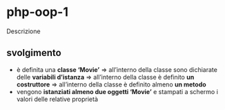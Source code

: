 php-oop-1
===
Descrizione
## svolgimento
- è definita una **classe ‘Movie’**
   => all’interno della classe sono dichiarate delle **variabili d’istanza**
   => all’interno della classe è definito **un costruttore**
   => all’interno della classe è definito almeno **un metodo**
- vengono **istanziati almeno due oggetti ‘Movie’** e stampati a schermo i valori delle relative proprietà